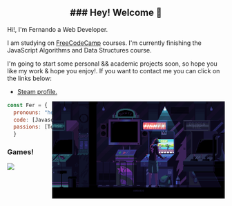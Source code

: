 <h2 align="center" size="100">### Hey! Welcome 👋</h2>

<p>Hi!, I'm Fernando a Web Developer.</p>
<p>I am studying on <a href="https://www.freecodecamp.org">FreeCodeCamp</a> courses. I'm currently finishing the JavaScript Algorithms and Data Structures
course.</p>
<p>I'm going to start some personal && academic projects soon, so hope you like my work & hope you enjoy!. If you want to contact me you can click on the links below:</p>
  <ul>
  <li><a href="https://steamcommunity.com/id/Faeerk/">Steam profile.</a>
    </ul>

<img align="right" src="https://github.com/Faerk77/Faerk77/blob/main/vg.gif" alt="playing with an arcade machine"  width="400"/>


```js
const Fer = {
  pronouns: "he" | "him",
  code: [Javascript, HTML, CSS,],
  passions: [Technologies, Gaming, Electronic, Music],
  } 
```

### Games!

[<img src="https://img.shields.io/badge/Steam-%23000000.svg?&style=for-the-badge&logo=steam&logoColor=white" width="180" />](https://steamcommunity.com/id/Faeerk/)
